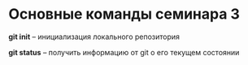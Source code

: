 # Основные команды семинара 3

**git init** – инициализация локального репозитория

**git status** – получить информацию от git о его текущем состоянии